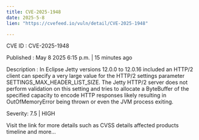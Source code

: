 ```yaml
---
title: CVE-2025-1948
date: 2025-5-8
lien: "https://cvefeed.io/vuln/detail/CVE-2025-1948"

---
```


CVE ID : CVE-2025-1948

Published :  May 8
2025
6:15 p.m. | 15 minutes ago

Description : In Eclipse Jetty versions 12.0.0 to 12.0.16 included
an HTTP/2 client can specify a very large value for the HTTP/2 settings parameter SETTINGS_MAX_HEADER_LIST_SIZE.
The Jetty HTTP/2 server does not perform validation on this setting
and tries to allocate a ByteBuffer of the specified capacity to encode HTTP responses
likely resulting in OutOfMemoryError being thrown
or even the JVM process exiting.

Severity: 7.5 | HIGH

Visit the link for more details
such as CVSS details
affected products
timeline
and more...
